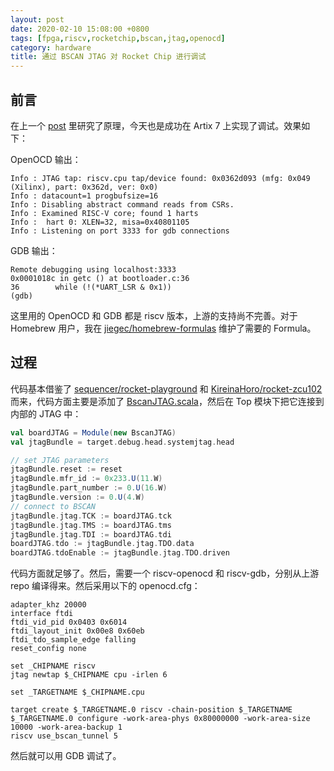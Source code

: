 ```yaml
---
layout: post
date: 2020-02-10 15:08:00 +0800
tags: [fpga,riscv,rocketchip,bscan,jtag,openocd]
category: hardware
title: 通过 BSCAN JTAG 对 Rocket Chip 进行调试
---
```


## 前言

在上一个 [post](/hardware/2020/02/09/rocket-chip-bscan-analysis/) 里研究了原理，今天也是成功在 Artix 7 上实现了调试。效果如下：

OpenOCD 输出：

```
Info : JTAG tap: riscv.cpu tap/device found: 0x0362d093 (mfg: 0x049 (Xilinx), part: 0x362d, ver: 0x0)
Info : datacount=1 progbufsize=16
Info : Disabling abstract command reads from CSRs.
Info : Examined RISC-V core; found 1 harts
Info :  hart 0: XLEN=32, misa=0x40801105
Info : Listening on port 3333 for gdb connections
```

GDB 输出：

```
Remote debugging using localhost:3333
0x0001018c in getc () at bootloader.c:36
36        while (!(*UART_LSR & 0x1))
(gdb) 
```

这里用的 OpenOCD 和 GDB 都是 riscv 版本，上游的支持尚不完善。对于 Homebrew 用户，我在 [jiegec/homebrew-formulas](https://github.com/jiegec/homebrew-formulas) 维护了需要的 Formula。

## 过程

代码基本借鉴了 [sequencer/rocket-playground](https://github.com/sequencer/rocket-playground/tree/7fa3c51113be607add2034f3abe0ae973caac04a) 和 [KireinaHoro/rocket-zcu102](https://github.com/KireinaHoro/rocket-zcu102/tree/ab9112c951eeeb64482716394d926777862d9e86) 而来，代码方面主要是添加了 [BscanJTAG.scala](https://github.com/jiegec/rocket2thinpad/blob/ad1e86620c54bc0be29d08394d04f70031718b6d/src/main/scala/BscanJTAG.scala#L1)，然后在 Top 模块下把它连接到内部的 JTAG 中：

```scala
val boardJTAG = Module(new BscanJTAG)
val jtagBundle = target.debug.head.systemjtag.head

// set JTAG parameters
jtagBundle.reset := reset
jtagBundle.mfr_id := 0x233.U(11.W)
jtagBundle.part_number := 0.U(16.W)
jtagBundle.version := 0.U(4.W)
// connect to BSCAN
jtagBundle.jtag.TCK := boardJTAG.tck
jtagBundle.jtag.TMS := boardJTAG.tms
jtagBundle.jtag.TDI := boardJTAG.tdi
boardJTAG.tdo := jtagBundle.jtag.TDO.data
boardJTAG.tdoEnable := jtagBundle.jtag.TDO.driven
```

代码方面就足够了。然后，需要一个 riscv-openocd 和 riscv-gdb，分别从上游 repo 编译得来。然后采用以下的 openocd.cfg：

```
adapter_khz 20000
interface ftdi
ftdi_vid_pid 0x0403 0x6014
ftdi_layout_init 0x00e8 0x60eb
ftdi_tdo_sample_edge falling
reset_config none

set _CHIPNAME riscv
jtag newtap $_CHIPNAME cpu -irlen 6

set _TARGETNAME $_CHIPNAME.cpu

target create $_TARGETNAME.0 riscv -chain-position $_TARGETNAME
$_TARGETNAME.0 configure -work-area-phys 0x80000000 -work-area-size 10000 -work-area-backup 1
riscv use_bscan_tunnel 5
```

然后就可以用 GDB 调试了。
